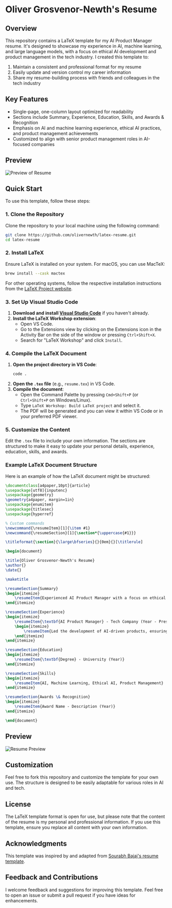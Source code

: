# Oliver Grosvenor-Newth's Resume

## Overview

This repository contains a LaTeX template for my AI Product Manager resume. It's designed to showcase my experience in AI, machine learning, and large language models, with a focus on ethical AI development and product management in the tech industry. I created this template to:

1. Maintain a consistent and professional format for my resume
2. Easily update and version control my career information
3. Share my resume-building process with friends and colleagues in the tech industry

## Key Features

- Single-page, one-column layout optimized for readability
- Sections include Summary, Experience, Education, Skills, and Awards & Recognition
- Emphasis on AI and machine learning experience, ethical AI practices, and product management achievements
- Customized to align with senior product management roles in AI-focused companies
## Preview 
![Preview of Resume](/preview.png)

## Quick Start

To use this template, follow these steps:

### 1. Clone the Repository

Clone the repository to your local machine using the following command:

```sh
git clone https://github.com/olivernewth/latex-resume.git
cd latex-resume
```

### 2. Install LaTeX

Ensure LaTeX is installed on your system. For macOS, you can use MacTeX:

```sh
brew install --cask mactex
```

For other operating systems, follow the respective installation instructions from the [LaTeX Project website](https://www.latex-project.org/get/).

### 3. Set Up Visual Studio Code

1. **Download and install [Visual Studio Code](https://code.visualstudio.com/)** if you haven't already.
2. **Install the LaTeX Workshop extension**:
   - Open VS Code.
   - Go to the Extensions view by clicking on the Extensions icon in the Activity Bar on the side of the window or pressing `Ctrl+Shift+X`.
   - Search for "LaTeX Workshop" and click `Install`.

### 4. Compile the LaTeX Document

1. **Open the project directory in VS Code**:
   ```sh
   code .
   ```
2. **Open the `.tex` file** (e.g., `resume.tex`) in VS Code.
3. **Compile the document**:
   - Open the Command Palette by pressing `Cmd+Shift+P` (or `Ctrl+Shift+P` on Windows/Linux).
   - Type `LaTeX Workshop: Build LaTeX project` and select it.
   - The PDF will be generated and you can view it within VS Code or in your preferred PDF viewer.

### 5. Customize the Content

Edit the `.tex` file to include your own information. The sections are structured to make it easy to update your personal details, experience, education, skills, and awards.

### Example LaTeX Document Structure

Here is an example of how the LaTeX document might be structured:

```latex
\documentclass[a4paper,10pt]{article}
\usepackage[utf8]{inputenc}
\usepackage{geometry}
\geometry{a4paper, margin=1in}
\usepackage{enumitem}
\usepackage{titlesec}
\usepackage{hyperref}

% Custom commands
\newcommand{\resumeItem}[1]{\item #1}
\newcommand{\resumeSection}[1]{\section*{\uppercase{#1}}}

\titleformat{\section}{\large\bfseries}{}{0em}{}[\titlerule]

\begin{document}

\title{Oliver Grosvenor-Newth's Resume}
\author{}
\date{}

\maketitle

\resumeSection{Summary}
\begin{itemize}
    \resumeItem{Experienced AI Product Manager with a focus on ethical AI development and product management in the tech industry.}
\end{itemize}

\resumeSection{Experience}
\begin{itemize}
    \resumeItem{\textbf{AI Product Manager} - Tech Company (Year - Present)}
    \begin{itemize}
        \resumeItem{Led the development of AI-driven products, ensuring ethical AI practices.}
    \end{itemize}
\end{itemize}

\resumeSection{Education}
\begin{itemize}
    \resumeItem{\textbf{Degree} - University (Year)}
\end{itemize}

\resumeSection{Skills}
\begin{itemize}
    \resumeItem{AI, Machine Learning, Ethical AI, Product Management}
\end{itemize}

\resumeSection{Awards \& Recognition}
\begin{itemize}
    \resumeItem{Award Name - Description (Year)}
\end{itemize}

\end{document}
```



## Preview

![Resume Preview](/resume_preview.png)

## Customization

Feel free to fork this repository and customize the template for your own use. The structure is designed to be easily adaptable for various roles in AI and tech.

## License

The LaTeX template format is open for use, but please note that the content of the resume is my personal and professional information. If you use this template, ensure you replace all content with your own information.

## Acknowledgments

This template was inspired by and adapted from [Sourabh Bajaj's resume template](https://github.com/sb2nov/resume).

## Feedback and Contributions

I welcome feedback and suggestions for improving this template. Feel free to open an issue or submit a pull request if you have ideas for enhancements.